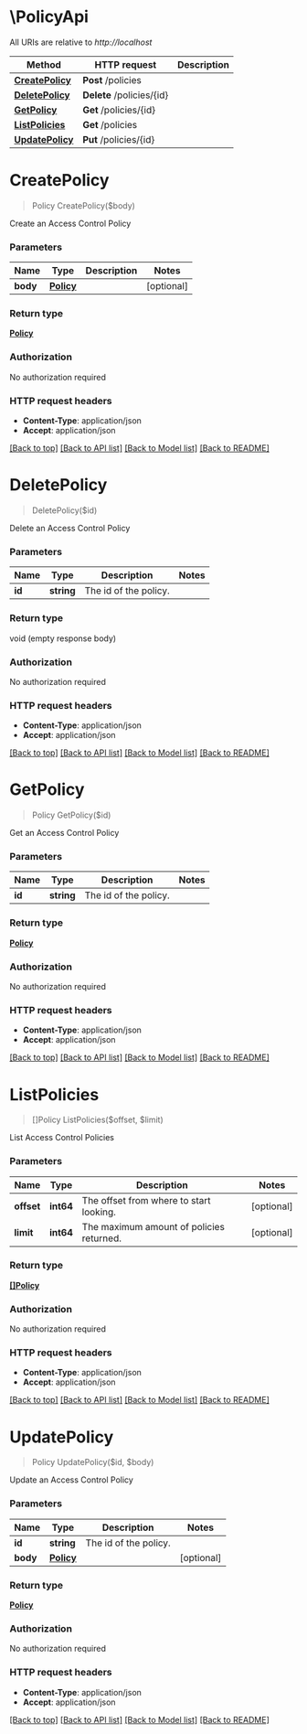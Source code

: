 # \PolicyApi

All URIs are relative to *http://localhost*

Method | HTTP request | Description
------------- | ------------- | -------------
[**CreatePolicy**](PolicyApi.md#CreatePolicy) | **Post** /policies | 
[**DeletePolicy**](PolicyApi.md#DeletePolicy) | **Delete** /policies/{id} | 
[**GetPolicy**](PolicyApi.md#GetPolicy) | **Get** /policies/{id} | 
[**ListPolicies**](PolicyApi.md#ListPolicies) | **Get** /policies | 
[**UpdatePolicy**](PolicyApi.md#UpdatePolicy) | **Put** /policies/{id} | 


# **CreatePolicy**
> Policy CreatePolicy($body)



Create an Access Control Policy


### Parameters

Name | Type | Description  | Notes
------------- | ------------- | ------------- | -------------
 **body** | [**Policy**](Policy.md)|  | [optional] 

### Return type

[**Policy**](policy.md)

### Authorization

No authorization required

### HTTP request headers

 - **Content-Type**: application/json
 - **Accept**: application/json

[[Back to top]](#) [[Back to API list]](../README.md#documentation-for-api-endpoints) [[Back to Model list]](../README.md#documentation-for-models) [[Back to README]](../README.md)

# **DeletePolicy**
> DeletePolicy($id)



Delete an Access Control Policy


### Parameters

Name | Type | Description  | Notes
------------- | ------------- | ------------- | -------------
 **id** | **string**| The id of the policy. | 

### Return type

void (empty response body)

### Authorization

No authorization required

### HTTP request headers

 - **Content-Type**: application/json
 - **Accept**: application/json

[[Back to top]](#) [[Back to API list]](../README.md#documentation-for-api-endpoints) [[Back to Model list]](../README.md#documentation-for-models) [[Back to README]](../README.md)

# **GetPolicy**
> Policy GetPolicy($id)



Get an Access Control Policy


### Parameters

Name | Type | Description  | Notes
------------- | ------------- | ------------- | -------------
 **id** | **string**| The id of the policy. | 

### Return type

[**Policy**](policy.md)

### Authorization

No authorization required

### HTTP request headers

 - **Content-Type**: application/json
 - **Accept**: application/json

[[Back to top]](#) [[Back to API list]](../README.md#documentation-for-api-endpoints) [[Back to Model list]](../README.md#documentation-for-models) [[Back to README]](../README.md)

# **ListPolicies**
> []Policy ListPolicies($offset, $limit)



List Access Control Policies


### Parameters

Name | Type | Description  | Notes
------------- | ------------- | ------------- | -------------
 **offset** | **int64**| The offset from where to start looking. | [optional] 
 **limit** | **int64**| The maximum amount of policies returned. | [optional] 

### Return type

[**[]Policy**](policy.md)

### Authorization

No authorization required

### HTTP request headers

 - **Content-Type**: application/json
 - **Accept**: application/json

[[Back to top]](#) [[Back to API list]](../README.md#documentation-for-api-endpoints) [[Back to Model list]](../README.md#documentation-for-models) [[Back to README]](../README.md)

# **UpdatePolicy**
> Policy UpdatePolicy($id, $body)



Update an Access Control Policy


### Parameters

Name | Type | Description  | Notes
------------- | ------------- | ------------- | -------------
 **id** | **string**| The id of the policy. | 
 **body** | [**Policy**](Policy.md)|  | [optional] 

### Return type

[**Policy**](policy.md)

### Authorization

No authorization required

### HTTP request headers

 - **Content-Type**: application/json
 - **Accept**: application/json

[[Back to top]](#) [[Back to API list]](../README.md#documentation-for-api-endpoints) [[Back to Model list]](../README.md#documentation-for-models) [[Back to README]](../README.md)

